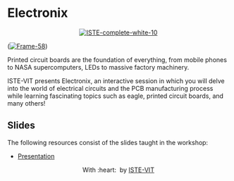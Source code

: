 # Electronix

<p align="center">
 <a href="https://imgbb.com/"><img src="https://i.ibb.co/Y38cWHg/ISTE-complete-white-10.png" alt="ISTE-complete-white-10" border="0"></a> <br> 
</p>

(<a href="https://ibb.co/NmjQms2"><img src="https://i.ibb.co/jWMBWTk/Frame-58.png" alt="Frame-58" border="0"></a>)

Printed circuit boards are the foundation of everything, from mobile phones to NASA supercomputers, LEDs to massive factory machinery.

ISTE-VIT presents Electronix, an interactive session in which you will delve into the world of electrical circuits and the PCB manufacturing process while learning fascinating topics such as eagle, printed circuit boards, and many others!

<h2>Slides</h2>
	
The following resources consist of the slides taught in the workshop:

- <a href="https://docs.google.com/presentation/d/1pFhvP4mxAaklfRwf3dmWqEdmsld-AVqP/edit?usp=sharing&ouid=115530944635330637991&rtpof=true&sd=true">Presentation</a>

<p align="center">
	With :heart: &nbsp;by <a href="https://istevit.in/" target="_blank">ISTE-VIT</a>
</p>
